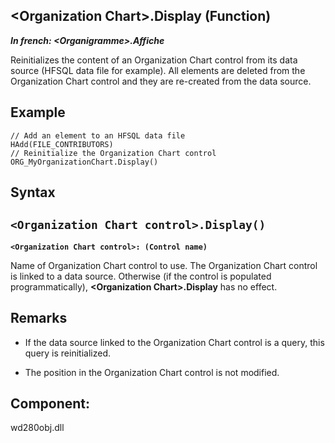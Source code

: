 


## &lt;Organization Chart&gt;.Display (Function)

***In french: &lt;Organigramme&gt;.Affiche***



<a name="XUse"></a>
<a name="Use"></a>
<a name="description"></a>
Reinitializes the content of an Organization Chart control from its data source (HFSQL data file for example). All elements are deleted from the Organization Chart control and they are re-created from the data source. 


<a name="Example1"></a>
<a name="sample_code"></a>

## Example


```wl
// Add an element to an HFSQL data file
HAdd(FILE_CONTRIBUTORS)
// Reinitialize the Organization Chart control
ORG_MyOrganizationChart.Display()
```

<a name="XSYNTAX"></a>

## Syntax
<a name="SYNTAX1"></a>

`<Organization Chart control>.Display()`
---

**`<Organization Chart control>: (Control name)`**

Name of Organization Chart control to use. The Organization Chart control is linked to a data source. Otherwise (if the control is populated programmatically), **&lt;Organization Chart&gt;.Display** has no effect.



<a name="NOTE0"></a>
<a name="NOTE0_1"></a>

## Remarks


- If the data source linked to the Organization Chart control is a query, this query is reinitialized. 

- The position in the Organization Chart control is not modified.




<a name="XComponent"></a>

## Component:
wd280obj.dll
